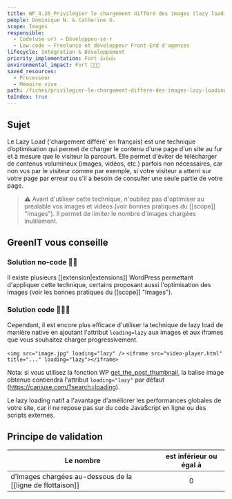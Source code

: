 ```yaml
---
title: WP_4.26_Privilégier le chargement différé des images (lazy loading)
people: Dominique N. & Catherine G.
scope: Images
responsible:
  - Code(use·ur) → Développeu·se·r
  - Low-code → Freelance et développeur Front-End d'agences
lifecycle: Intégration & Développement
priority_implementation: Fort 👍👍👍
environmental_impact: Fort 🌱🌱🌱
saved_resources:
  - Processeur
  - Mémoire vive
path: /fiches/privilegier-le-chargement-differe-des-images-lazy-loading
toIndex: true
---
```


## Sujet

Le Lazy Load ('chargement différé' en français) est une technique d’optimisation qui permet de charger le contenu d'une page d'un site au fur et à mesure que le visiteur la parcourt. Elle permet d'éviter de télécharger de contenus volumineux (images, vidéos, etc.) parfois non nécessaires, car non vus par le visiteur comme par exemple, si votre visiteur a atterri sur votre page par erreur ou s'il a besoin de consulter une seule partie de votre page.

> ⚠️ Avant d'utiliser cette technique, n'oubliez pas d'optimiser au préalable vos images et vidéos (voir bonnes pratiques du [[scope]] "Images"). Il permet de limiter le nombre d'images chargées inutilement.

## GreenIT vous conseille

### Solution no-code 🌱🌱

Il existe plusieurs [[extension|extensions]] WordPress permettant d'appliquer cette technique, certains proposant aussi l'optimisation des images (voir les bonnes pratiques du [[scope]] "Images").

### Solution code 🌱🌱🌱

Cependant, il est encore plus efficace d'utiliser la technique de lazy load de manière native en ajoutant l'attribut `loading=lazy` aux images et aux iframes que vous souhaitez charger progressivement.

`<img src="image.jpg" loading="lazy" />`
`<iframe src="video-player.html" title="..." loading="lazy"></iframe>`

Nota: si vous utilisez la fonction WP [get_the_post_thumbnail](https://developer.wordpress.org/reference/functions/get_the_post_thumbnail/), la balise image obtenue contiendra l'attribut `loading="lazy"` par défaut (<https://caniuse.com/?search=loading>).

Le lazy loading natif a l'avantage d'améliorer les performances globales de votre site, car il ne repose pas sur du code JavaScript en ligne ou des scripts externes.

## Principe de validation

| Le nombre                                                  | est inférieur ou égal à |
| ---------------------------------------------------------- | :---------------------: |
| d'images chargées au-dessous de la [[ligne de flottaison]] |            0            |
